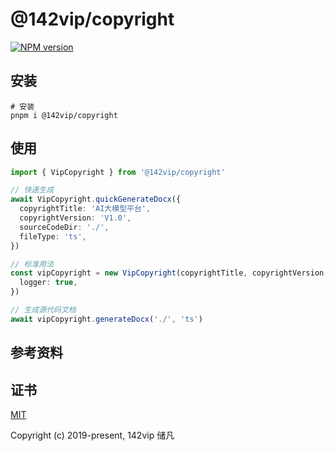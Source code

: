 # @142vip/copyright

[![NPM version](https://img.shields.io/npm/v/@142vip/copyright?labelColor=0b3d52&color=1da469&label=version)](https://www.npmjs.com/package/@142vip/copyright)

## 安装

```shell
# 安装
pnpm i @142vip/copyright
```

## 使用

```ts
import { VipCopyright } from '@142vip/copyright'

// 快速生成
await VipCopyright.quickGenerateDocx({
  copyrightTitle: 'AI大模型平台',
  copyrightVersion: 'V1.0',
  sourceCodeDir: './',
  fileType: 'ts',
})

// 标准用法
const vipCopyright = new VipCopyright(copyrightTitle, copyrightVersion, {
  logger: true,
})

// 生成源代码文档
await vipCopyright.generateDocx('./', 'ts')
```

## 参考资料

## 证书

[MIT](https://opensource.org/license/MIT)

Copyright (c) 2019-present, 142vip 储凡
